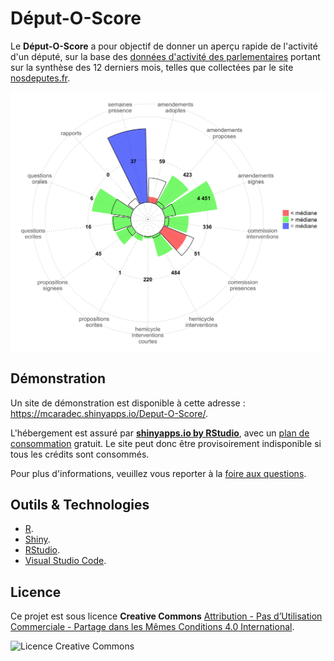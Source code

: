 # Déput-O-Score

Le **Déput-O-Score** a pour objectif de donner un aperçu rapide de l'activité d'un député, sur la base des [données d'activité des parlementaires](https://github.com/regardscitoyens/nosdeputes.fr/blob/master/doc/api.md#données-dactivité-des-parlementaires) portant sur la synthèse des 12 derniers mois, telles que collectées par le site [nosdeputes.fr](https://www.nosdeputes.fr/).

![graphique](assets/graph.png)

## Démonstration

Un site de démonstration est disponible à cette adresse : https://mcaradec.shinyapps.io/Deput-O-Score/.

L'hébergement est assuré par **[shinyapps.io by RStudio](https://www.shinyapps.io/)**, avec un [plan de consommation](https://www.shinyapps.io/#_pricing) gratuit. Le site peut donc être provisoirement indisponible si tous les crédits sont consommés.

Pour plus d'informations, veuillez vous reporter à la [foire aux questions](project/assets/faq.md).

## Outils & Technologies

- [R](https://cran.r-project.org/).
- [Shiny](http://shiny.rstudio.com/).
- [RStudio](https://www.rstudio.com/).
- [Visual Studio Code](https://code.visualstudio.com).

## Licence

Ce projet est sous licence **Creative Commons** [Attribution - Pas d’Utilisation Commerciale - Partage dans les Mêmes Conditions 4.0 International](https://creativecommons.org/licenses/by-nc-sa/4.0/deed.fr).

![Licence Creative Commons](https://i.creativecommons.org/l/by-nc-sa/4.0/88x31.png)
